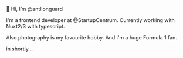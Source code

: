 👋 Hi, I’m @antlionguard

I'm a frontend developer at @StartupCentrum. Currently working with Nuxt2/3 with typescript.

Also photography is my favourite hobby. And i'm a huge Formula 1 fan.

in shortly...

<!---
antlionguard/antlionguard is a ✨ special ✨ repository because its `README.md` (this file) appears on your GitHub profile.
You can click the Preview link to take a look at your changes.
--->
